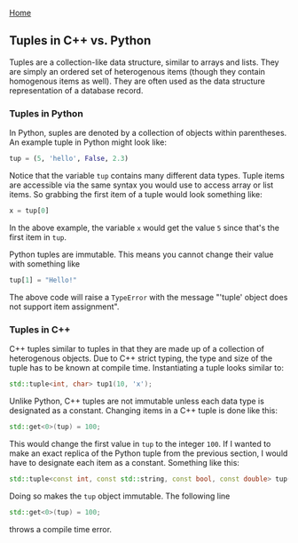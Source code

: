[Home](../README.md)

## Tuples in C++ vs. Python

Tuples are a collection-like data structure, similar to arrays and lists. They are simply an ordered set of heterogenous items (though they contain homogenous items as well). They are often used as the data structure representation of a database record.

### Tuples in Python

In Python, suples are denoted by a collection of objects within parentheses. An example tuple in Python might look like:

```python
tup = (5, 'hello', False, 2.3)
```

Notice that the variable `tup` contains many different data types. Tuple items are accessible via the same syntax you would use to access array or list items. So grabbing the first item of a tuple would look something like:

```python
x = tup[0]
```

In the above example, the variable `x` would get the value `5` since that's the first item in `tup`.

Python tuples are immutable. This means you cannot change their value with something like

```python
tup[1] = "Hello!"
```

The above code will raise a `TypeError` with the message "'tuple' object does not support item assignment".

### Tuples in C++

C++ tuples similar to tuples in that they are made up of a collection of heterogenous objects. Due to C++ strict typing, the type and size of the tuple has to be known at compile time. Instantiating a tuple looks similar to:

```c++
std::tuple<int, char> tup1(10, 'x');
```

Unlike Python, C++ tuples are not immutable unless each data type is designated as a constant. Changing items in a C++ tuple is done like this:

```c++
std::get<0>(tup) = 100;
```

This would change the first value in `tup` to the integer `100`. If I wanted to make an exact replica of the Python tuple from the previous section, I would have to designate each item as a constant. Something like this:

```c++
std::tuple<const int, const std::string, const bool, const double> tup(5, "hello", false, 2.3)
```

Doing so makes the `tup` object immutable. The following line

```c++
std::get<0>(tup) = 100;
```
throws a compile time error.
